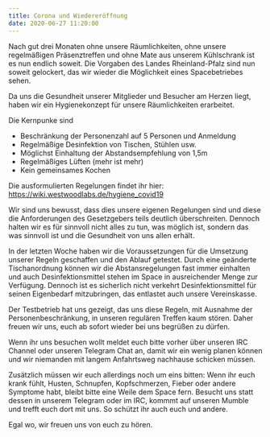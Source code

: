```yaml
---
title: Corona und Wiedereröffnung
date: 2020-06-27 11:20:00
---
```


Nach gut drei Monaten ohne unsere Räumlichkeiten, ohne unsere regelmäßigen Präsenztreffen und ohne Mate aus unserem Kühlschrank ist es nun endlich soweit. Die Vorgaben des Landes Rheinland-Pfalz sind nun soweit gelockert, das wir wieder die Möglichkeit eines Spacebetriebes sehen. 

Da uns die Gesundheit unserer Mitglieder und Besucher am Herzen liegt, haben wir ein Hygienekonzept für unsere Räumlichkeiten erarbeitet. 

Die Kernpunke sind
* Beschränkung der Personenzahl auf 5 Personen und Anmeldung
* Regelmäßige Desinfektion von Tischen, Stühlen usw. 
* Möglichst Einhaltung der Abstandsempfehlung von 1,5m
* Regelmäßiges Lüften (mehr ist mehr) 
* Kein gemeinsames Kochen

Die ausformulierten Regelungen findet ihr hier: 
https://wiki.westwoodlabs.de/hygiene_covid19

Wir sind uns bewusst, dass dies unsere eigenen Regelungen sind und diese die Anforderungen des Gesetzgebers teils deutlich überschreiten. Dennoch halten wir es für sinnvoll nicht alles zu tun, was möglich ist, sondern das was sinnvoll ist und die Gesundheit von uns allen erhält. 

In der letzten Woche haben wir die Voraussetzungen für die Umsetzung unserer Regeln geschaffen und den Ablauf getestet. Durch eine geänderte Tischanordnung können wir die Abstansregelungen fast immer einhalten und auch Desinfektionsmittel stehen im Space in ausreichender Menge zur Verfügung. Dennoch ist es sicherlich nicht verkehrt Desinfektionsmittel für seinen Eigenbedarf mitzubringen, das entlastet auch unsere Vereinskasse. 

Der Testbetrieb hat uns gezeigt, das uns diese Regeln, mit Ausnahme der Personenbeschränkung, in unseren regulären Treffen kaum stören. Daher freuen wir uns, euch ab sofort wieder bei uns begrüßen zu dürfen.

Wenn ihr uns besuchen wollt meldet euch bitte vorher über unseren IRC Channel oder unseren Telegram Chat an, damit wir ein wenig planen können und wir niemanden mit langem Anfahrtsweg nachhause schicken müssen.

Zusätzlich müssen wir euch allerdings noch um eins bitten: Wenn ihr euch krank fühlt, Husten, Schnupfen, Kopfschmerzen, Fieber oder andere Symptome habt, bleibt bitte eine Weile dem Space fern. Besucht uns statt dessen in unserem Telegram oder im IRC, kommmt auf unseren Mumble und trefft euch dort mit uns. So schützt ihr auch euch und andere.

Egal wo, wir freuen uns von euch zu hören. 




